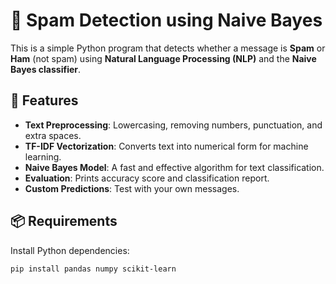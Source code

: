 # 📧 Spam Detection using Naive Bayes

This is a simple Python program that detects whether a message is **Spam** or **Ham** (not spam) using **Natural Language Processing (NLP)** and the **Naive Bayes classifier**.

## 🚀 Features
- **Text Preprocessing**: Lowercasing, removing numbers, punctuation, and extra spaces.
- **TF-IDF Vectorization**: Converts text into numerical form for machine learning.
- **Naive Bayes Model**: A fast and effective algorithm for text classification.
- **Evaluation**: Prints accuracy score and classification report.
- **Custom Predictions**: Test with your own messages.

## 📦 Requirements
Install Python dependencies:
```bash
pip install pandas numpy scikit-learn
